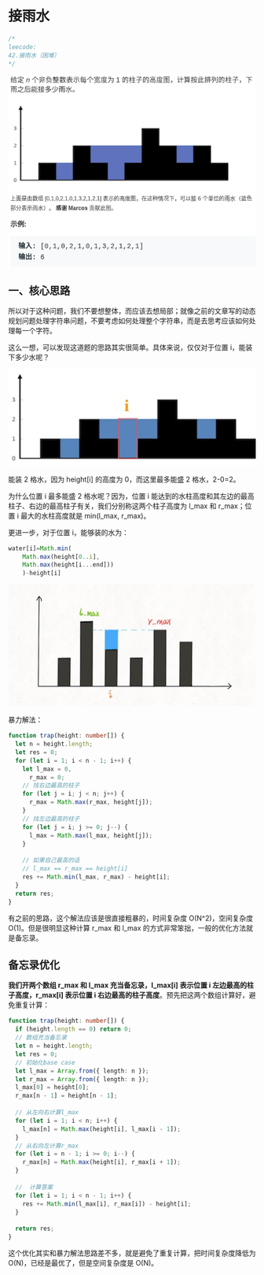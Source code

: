 # 接雨水

```typescript
/*
leecode:
42.接雨水（困难）
*/
```

![接雨水1](../../../resource/blogs/images/algorithm/接雨水1.png)

## 一、核心思路

所以对于这种问题，我们不要想整体，而应该去想局部；就像之前的文章写的动态规划问题处理字符串问题，不要考虑如何处理整个字符串，而是去思考应该如何处理每一个字符。

这么一想，可以发现这道题的思路其实很简单。具体来说，仅仅对于位置 i，能装下多少水呢？

![接雨水1](../../../resource/blogs/images/algorithm/接雨水2.jpeg)

能装 2 格水，因为 height[i] 的高度为 0，而这里最多能盛 2 格水，2-0=2。

为什么位置 i 最多能盛 2 格水呢？因为，位置 i 能达到的水柱高度和其左边的最高柱子、右边的最高柱子有关，我们分别称这两个柱子高度为 l_max 和 r_max；位置 i 最大的水柱高度就是 min(l_max, r_max)。

更进一步，对于位置 i，能够装的水为：

```typescript
water[i]=Math.min(
    Math.max(height[0..i],
    Math.max(height[i...end]))
    )-height[i]
```

![接雨水3](../../../resource/blogs/images/algorithm/接雨水3.png)

暴力解法：

```typescript
function trap(height: number[]) {
  let n = height.length;
  let res = 0;
  for (let i = 1; i < n - 1; i++) {
    let l_max = 0,
      r_max = 0;
    // 找右边最高的柱子
    for (let j = i; j < n; j++) {
      r_max = Math.max(r_max, height[j]);
    }
    // 找左边最高的柱子
    for (let j = i; j >= 0; j--) {
      l_max = Math.max(l_max, height[j]);
    }

    // 如果自己最高的话
    // l_max == r_max == height[i]
    res += Math.min(l_max, r_max) - height[i];
  }
  return res;
}
```

有之前的思路，这个解法应该是很直接粗暴的，时间复杂度 O(N^2)，空间复杂度 O(1)。但是很明显这种计算 r_max 和 l_max 的方式非常笨拙，一般的优化方法就是备忘录。

## 备忘录优化

**我们开两个数组 r_max 和 l_max 充当备忘录，l_max[i] 表示位置 i 左边最高的柱子高度，r_max[i] 表示位置 i 右边最高的柱子高度**。预先把这两个数组计算好，避免重复计算：

```typescript
function trap(height: number[]) {
  if (height.length == 0) return 0;
  // 数组充当备忘录
  let n = height.length;
  let res = 0;
  // 初始化base case
  let l_max = Array.from({ length: n });
  let r_max = Array.from({ length: n });
  l_max[0] = height[0];
  r_max[n - 1] = height[n - 1];

  // 从左向右计算l_max
  for (let i = 1; i < n; i++) {
    l_max[n] = Math.max(height[i], l_max[i - 1]);
  }
  // 从右向左计算r_max
  for (let i = n - 1; i >= 0; i--) {
    r_max[n] = Math.max(height[i], r_max[i + 1]);
  }

  //  计算答案
  for (let i = 1; i < n - 1; i++) {
    res += Math.min(l_max[i], r_max[i]) - height[i];
  }

  return res;
}
```

这个优化其实和暴力解法思路差不多，就是避免了重复计算，把时间复杂度降低为 O(N)，已经是最优了，但是空间复杂度是 O(N)。
